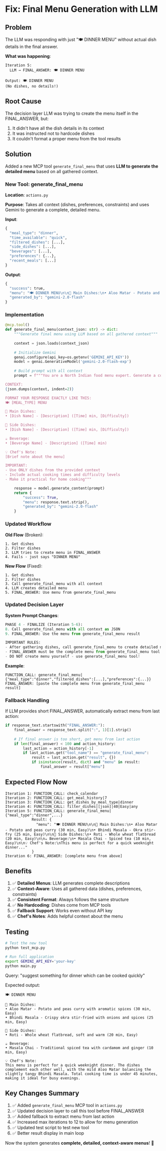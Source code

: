 # Fix: Final Menu Generation with LLM

## Problem

The LLM was responding with just "🍽️ DINNER MENU" without actual dish details in the final answer.

**What was happening**:
```
Iteration 5:
  LLM → FINAL_ANSWER: 🍽️ DINNER MENU
  
Output: 🍽️ DINNER MENU
(No dishes, no details!)
```

## Root Cause

The decision layer LLM was trying to create the menu itself in the FINAL_ANSWER, but:
1. It didn't have all the dish details in its context
2. It was instructed not to hardcode dishes
3. It couldn't format a proper menu from the tool results

## Solution

Added a new MCP tool `generate_final_menu` that uses **LLM to generate the detailed menu** based on all gathered context.

### New Tool: generate_final_menu

**Location**: `actions.py`

**Purpose**: Takes all context (dishes, preferences, constraints) and uses Gemini to generate a complete, detailed menu.

**Input**:
```python
{
  "meal_type": "dinner",
  "time_available": "quick",
  "filtered_dishes": [...],
  "side_dishes": [...],
  "beverages": [...],
  "preferences": {...},
  "recent_meals": [...]
}
```

**Output**:
```python
{
  "success": true,
  "menu": "🍽️ DINNER MENU\n\n🍛 Main Dishes:\n• Aloo Matar - Potato and peas curry (30 min, Easy)\n...",
  "generated_by": "gemini-2.0-flash"
}
```

### Implementation

```python
@mcp.tool()
def generate_final_menu(context_json: str) -> dict:
    """Generate final menu using LLM based on all gathered context"""
    
    context = json.loads(context_json)
    
    # Initialize Gemini
    genai.configure(api_key=os.getenv('GEMINI_API_KEY'))
    model = genai.GenerativeModel('gemini-2.0-flash-exp')
    
    # Build prompt with all context
    prompt = f"""You are a North Indian food menu expert. Generate a complete, detailed menu.

CONTEXT:
{json.dumps(context, indent=2)}

FORMAT YOUR RESPONSE EXACTLY LIKE THIS:
🍽️ [MEAL_TYPE] MENU

🍛 Main Dishes:
• [Dish Name] - [Description] ([Time] min, [Difficulty])

🥗 Side Dishes:
• [Dish Name] - [Description] ([Time] min, [Difficulty])

☕ Beverage:
• [Beverage Name] - [Description] ([Time] min)

💡 Chef's Note:
[Brief note about the menu]

IMPORTANT:
- Use ONLY dishes from the provided context
- Include actual cooking times and difficulty levels
- Make it practical for home cooking"""

    response = model.generate_content(prompt)
    return {
        "success": True,
        "menu": response.text.strip(),
        "generated_by": "gemini-2.0-flash"
    }
```

### Updated Workflow

**Old Flow** (Broken):
```
1. Get dishes
2. Filter dishes
3. LLM tries to create menu in FINAL_ANSWER
4. Fails - just says "DINNER MENU"
```

**New Flow** (Fixed):
```
1. Get dishes
2. Filter dishes
3. Call generate_final_menu with all context
4. LLM creates detailed menu
5. FINAL_ANSWER: Use menu from generate_final_menu
```

### Updated Decision Layer

**System Prompt Changes**:
```python
PHASE 4 - FINALIZE (Iteration 5-6):
8. Call generate_final_menu with all context as JSON
9. FINAL_ANSWER: Use the menu from generate_final_menu result

IMPORTANT RULES:
- After gathering dishes, call generate_final_menu to create detailed menu
- FINAL_ANSWER must be the complete menu from generate_final_menu tool
- DO NOT create menu yourself - use generate_final_menu tool!
```

**Example**:
```
FUNCTION_CALL: generate_final_menu|{"meal_type":"dinner","filtered_dishes":[...],"preferences":{...}}
FINAL_ANSWER: [paste the complete menu from generate_final_menu result]
```

### Fallback Handling

If LLM provides short FINAL_ANSWER, automatically extract menu from last action:

```python
if response_text.startswith("FINAL_ANSWER:"):
    final_answer = response_text.split(":", 1)[1].strip()
    
    # If final answer is too short, get menu from last action
    if len(final_answer) < 100 and action_history:
        last_action = action_history[-1]
        if last_action.get("tool_name") == "generate_final_menu":
            result = last_action.get("result", {})
            if isinstance(result, dict) and "menu" in result:
                final_answer = result["menu"]
```

## Expected Flow Now

```
Iteration 1: FUNCTION_CALL: check_calendar
Iteration 2: FUNCTION_CALL: get_meal_history|7
Iteration 3: FUNCTION_CALL: get_dishes_by_meal_type|dinner
Iteration 4: FUNCTION_CALL: filter_dishes|[json]|40|Easy|any
Iteration 5: FUNCTION_CALL: generate_final_menu|{"meal_type":"dinner",...}
            Result: {
              "menu": "🍽️ DINNER MENU\n\n🍛 Main Dishes:\n• Aloo Matar - Potato and peas curry (30 min, Easy)\n• Bhindi Masala - Okra stir-fry (25 min, Easy)\n\n🥗 Side Dishes:\n• Roti - Whole wheat flatbread (20 min, Easy)\n\n☕ Beverage:\n• Masala Chai - Spiced tea (10 min, Easy)\n\n💡 Chef's Note:\nThis menu is perfect for a quick weeknight dinner..."
            }
Iteration 6: FINAL_ANSWER: [complete menu from above]
```

## Benefits

1. ✅ **Detailed Menus**: LLM generates complete descriptions
2. ✅ **Context-Aware**: Uses all gathered data (dishes, preferences, constraints)
3. ✅ **Consistent Format**: Always follows the same structure
4. ✅ **No Hardcoding**: Dishes come from MCP tools
5. ✅ **Fallback Support**: Works even without API key
6. ✅ **Chef's Notes**: Adds helpful context about the menu

## Testing

```bash
# Test the new tool
python test_mcp.py

# Run full application
export GEMINI_API_KEY='your-key'
python main.py
```

Query: "suggest something for dinner which can be cooked quickly"

Expected output:
```
🍽️ DINNER MENU

🍛 Main Dishes:
• Aloo Matar - Potato and peas curry with aromatic spices (30 min, Easy)
• Bhindi Masala - Crispy okra stir-fried with onions and spices (25 min, Easy)

🥗 Side Dishes:
• Roti - Whole wheat flatbread, soft and warm (20 min, Easy)

☕ Beverage:
• Masala Chai - Traditional spiced tea with cardamom and ginger (10 min, Easy)

💡 Chef's Note:
This menu is perfect for a quick weeknight dinner. The dishes complement each other well, with the mild Aloo Matar balancing the slightly tangy Bhindi Masala. Total cooking time is under 45 minutes, making it ideal for busy evenings.
```

## Key Changes Summary

1. ✅ Added `generate_final_menu` MCP tool in `actions.py`
2. ✅ Updated decision layer to call this tool before FINAL_ANSWER
3. ✅ Added fallback to extract menu from last action
4. ✅ Increased max iterations to 12 to allow for menu generation
5. ✅ Updated test script to test new tool
6. ✅ Better result display in main loop

Now the system generates **complete, detailed, context-aware menus**! 🎉
